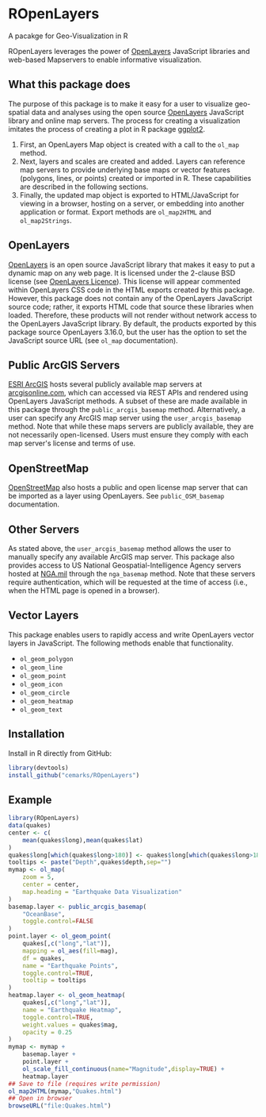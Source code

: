 # ROpenLayers

A pacakge for Geo-Visualization in R

ROpenLayers leverages the power of [OpenLayers](https://openlayers.org/) JavaScript libraries and web-based Mapservers to enable informative visualization. 

## What this package does

The purpose of this package is to make it easy for a user to visualize geo-spatial data and analyses using the open source [OpenLayers](https://openlayers.org/) JavaScript library and online map servers. The process for creating a visualization imitates the process of creating a plot in R package [ggplot2](https://ggplot2.tidyverse.org/). 
1. First, an OpenLayers Map object is created with a call to the `ol_map` method. 
1. Next, layers and scales are created and added. Layers can reference map servers to provide underlying base maps or vector features (polygons, lines, or points) created or imported in R. These capabilities are described in the following sections. 
1. Finally, the updated map object is exported to HTML/JavaScript for viewing in a browser, hosting on a server, or embedding into another application or format. Export methods are `ol_map2HTML` and `ol_map2Strings`. 

## OpenLayers

[OpenLayers](https://openlayers.org) is an open source JavaScript library that makes it easy to put a dynamic map on any web page. It is licensed under the 2-clause BSD license (see [OpenLayers Licence](https://github.com/openlayers/openlayers/blob/master/LICENSE.md)). This license will appear commented within OpenLayers CSS code in the HTML exports created by this package. However, this package does not contain any of the OpenLayers JavaScript source code; rather, it exports HTML code that source these libraries when loaded. Therefore, these products will not render without network access to the OpenLayers JavaScript library. By default, the products exported by this package source OpenLayers 3.16.0, but the user has the option to set the JavaScript source URL (see `ol_map` documentation). 

## Public ArcGIS Servers

[ESRI ArcGIS](https://www.arcgis.com) hosts several publicly available map servers at [arcgisonline.com](https://server.arcgisonline.com/arcgis/rest/services), which can accessed via REST APIs and rendered using OpenLayers JavaScript methods. A subset of these are made available in this package through the `public_arcgis_basemap` method. Alternatively, a user can specify any ArcGIS map server using the `user_arcgis_basemap` method. Note that while these maps servers are publicly available, they are not necessarily open-licensed. Users must ensure they comply with each map server's license and terms of use. 

## OpenStreetMap

[OpenStreetMap](https://www.openstreetmap.org/) also hosts a public and open license map server that can be imported as a layer using OpenLayers. See `public_OSM_basemap` documentation. 

## Other Servers

As stated above, the `user_arcgis_basemap` method allows the user to manually specify any available ArcGIS map server. This package also provides access to US National Geospatial-Intelligence Agency servers hosted at [NGA.mil](https://www.nga.mil) through the `nga_basemap` method. Note that these servers require authentication, which will be requested at the time of access (i.e., when the HTML page is opened in a browser). 

## Vector Layers

This package enables users to rapidly access and write OpenLayers vector layers in JavaScript. The following methods enable that functionality.

* `ol_geom_polygon` 
* `ol_geom_line` 
* `ol_geom_point` 
* `ol_geom_icon` 
* `ol_geom_circle` 
* `ol_geom_heatmap` 
* `ol_geom_text` 

## Installation

Install in R directly from GitHub:

```r 
library(devtools)
install_github("cemarks/ROpenLayers")
```

## Example

```r
library(ROpenLayers)
data(quakes)
center <- c(
	mean(quakes$long),mean(quakes$lat)
)
quakes$long[which(quakes$long>180)] <- quakes$long[which(quakes$long>180)]-360
tooltips <- paste("Depth",quakes$depth,sep="")
mymap <- ol_map(
	zoom = 5,
	center = center,
	map.heading = "Earthquake Data Visualization"
)
basemap.layer <- public_arcgis_basemap(
	"OceanBase",
	toggle.control=FALSE
)
point.layer <- ol_geom_point(
	quakes[,c("long","lat")],
	mapping = ol_aes(fill=mag),
	df = quakes,
	name = "Earthquake Points",
	toggle.control=TRUE,
	tooltip = tooltips
)
heatmap.layer <- ol_geom_heatmap(
	quakes[,c("long","lat")],
	name = "Earthquake Heatmap",
	toggle.control=TRUE,
	weight.values = quakes$mag,
	opacity = 0.25
)
mymap <- mymap +
	basemap.layer +
	point.layer +
	ol_scale_fill_continuous(name="Magnitude",display=TRUE) +
	heatmap.layer 
## Save to file (requires write permission)
ol_map2HTML(mymap,"Quakes.html")
## Open in browser
browseURL("file:Quakes.html") 
```